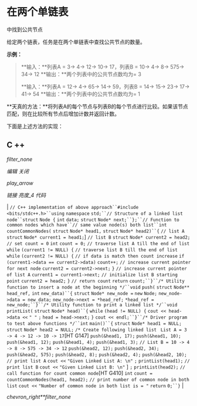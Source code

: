# 在两个单链表

中找到公共节点

给定两个链表，任务是在两个单链表中查找公共节点的数量。

**示例：**

> **输入：**列表A = 3-> 4-> 12-> 10-> 17，列表B = 10-> 4-> 8-> 575-> 34-> 12
> **输出：**两个列表中的公共节点数均为= 3
> 
> **输入：**列表A = 12-> 4-> 65-> 14-> 59，列表B = 14-> 15-> 23-> 17-> 41-> 54
> **输出：**两个列表中的公共节点数均为= 1

**天真的方法：**将列表A的每个节点与列表B的每个节点进行比较。如果该节点匹配，则在比较所有节点后增加计数并返回计数。

下面是上述方法的实现：

## C ++

*filter_none*

*编辑*
*关闭*

*play_arrow*

*链接*
*亮度_4*
*代码*

| `// C++ implementation of above approach``#include <bits/stdc++.h>``using` `namespace` `std;``// Structure of a linked list node``struct` `Node {` `int` `data;` `struct` `Node* next;``};``// Function to common nodes which have``// same value node(s) both list``int` `countCommonNodes(` `struct` `Node* head1,` `struct` `Node* head2)``{` `// list A` `struct` `Node* current1 = head1;`] `// list B` `struct` `Node* current2 = head2;` `// set count = 0` `int` `count = 0;` `// traverse list A till the end of list` `while` `(current1 != NULL) {` `// traverse list B till the end of list` `while` `(current2 != NULL) {` `// if data is match then count increase`​​  `if` `(current1->data == current2->data)` `count++;` `// increase current pointer for next node` `current2 = current2->next;` `}` `// increase current pointer of list A` `current1 = current1->next;` `// initialize list B starting point` `current2 = head2;` `}` `// return count` `return` `count;``}``/* Utility function to insert a node at the beginning */``void` `push(` `struct` `Node** head_ref,` `int` `new_data)``{` `struct` `Node* new_node =` `new` `Node;` `new_node->data = new_data;` `new_node->next = *head_ref;` `*head_ref = new_node;``}``/* Utility function to print a linked list */``void` `printList(` `struct` `Node* head)``{` `while` `(head != NULL) {` `cout << head->data <<` `" "` `;` `head = head->next;` `}` `cout << endl;``}``/* Driver program to test above functions */``int` `main()``{` `struct` `Node* head1 = NULL;` `struct` `Node* head2 = NULL;` `/* Create following linked list ` `List A = 3 -> 4 -> 12 -> 10 -> 17`[HT G147] `push(&head1, 17);` `push(&head1, 10);` `push(&head1, 12);` `push(&head1, 4);` `push(&head1, 3);` `// List B = 10 -> 4 -> 8 -> 575 -> 34 -> 12` `push(&head2, 12);` `push(&head2, 34);` `push(&head2, 575);` `push(&head2, 8);` `push(&head2, 4);` `push(&head2, 10);` `// print list A` `cout <<` `"Given Linked List A: \n"` `;` `printList(head1);` `// print list B` `cout <<` `"Given Linked List B: \n"` ] `;` `printList(head2);` `// call function for count common node`[HT G410]  `int` `count = countCommonNodes(head1, head2);` `// print number of common node in both list` `cout <<` `"Number of common node in both list is = "` `return` `0;``}` |

*chevron_right**filter_none*